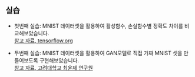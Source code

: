 ## 실습  
- 첫번째 실습: MNIST 데이터셋을 활용하여 활성함수, 손실함수별 정확도 차이를 비교해보았습니다.  
[참고 자료, tensorflow.org](https://www.tensorflow.org/tutorials/keras/classification?hl=ko)  
  
- 두번째 실습: MNIST 데이터셋을 활용하여 GAN모델로 직접 가짜 MNIST 셋을 만들어보도록 구현해보았습니다.  
[참고 자료, 고려대학교 최윤제 연구원](https://github.com/yunjey/pytorch-tutorial/blob/master/tutorials/03-advanced/generative_adversarial_network/main.py)